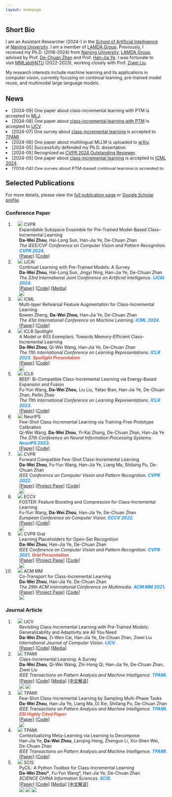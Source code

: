```yaml
---
layout: homepage
---
```


## Short Bio

I am an Assistant Researcher (2024-) in the [School of Artificial Intelligence](https://ai.nju.edu.cn/main.htm) at [Nanjing University](http://www.nju.edu.cn/). I am a member of [LAMDA Group](http://www.lamda.nju.edu.cn/CH.MainPage.ashx). 
Previously, I received my Ph.D. (2018-2024) from [Nanjing University](http://www.nju.edu.cn/), [LAMDA Group](http://www.lamda.nju.edu.cn/CH.MainPage.ashx), advised by  Prof. [De-Chuan Zhan](http://www.lamda.nju.edu.cn/zhandc/) and Prof. [Han-Jia Ye](http://www.lamda.nju.edu.cn/yehj/). 
I was fortunate to visit [MMLab@NTU](https://www.mmlab-ntu.com/) (2022-2023), working closely with Prof. [Ziwei Liu](https://liuziwei7.github.io/). 

My research interests include machine learning and its applications in computer vision, currently focusing on continual learning, pre-trained model reuse, and multimodal large language models.

<!-- <div class="highlighted-text">
  <i class="fa-regular fa-bell"></i>&nbsp;
I am looking for highly self-motivated students. Please drop me an email with your resume and transcript if you are interested in working together with me.
</div> -->

## News
<div class="container custom-scrollbar" style="height:200px;width:103%;overflow:auto;">
  <li>[2024-09] One paper about class-incremental learning with PTM is accepted to <a href="https://link.springer.com/journal/10994" target="_blank">MLJ</a>.</li>
  <li>[2024-08] One paper about <a href="http://arxiv.org/abs/2303.07338" target="_blank">class-incremental learning with PTM</a> is accepted to <a href="https://link.springer.com/journal/11263" target="_blank">IJCV</a>.</li>
  <li>[2024-07] One survey about <a href="https://arxiv.org/abs/2302.03648" target="_blank">class-incremental learning</a> is accepted to <a href="https://ieeexplore.ieee.org/xpl/RecentIssue.jsp?punumber=34" target="_blank">TPAMI</a>.</li>
  <li> [2024-06] One paper about multilingual MLLM is uploaded to <a href="https://arxiv.org/abs/2406.02539" target="_blank">arXiv</a>.</li>
  <li> [2024-05] Successfully defended my Ph.D. dissertation. </li>
  <li> [2024-05] Recognized as <a href="https://cvpr.thecvf.com/Conferences/2024/ProgramCommittee#outstanding-reviewers" target="_blank">CVPR 2024 Outstanding Reviewer</a>.</li>
  <li> [2024-05] One paper about <a href="https://openreview.net/forum?id=aksdU1KOpT" target="_blank">class-incremental learning</a> is accepted to <a href="https://icml.cc/" target="_blank">ICML 2024</a>.</li>
  <li>[2024-04] One survey about <a href="https://arxiv.org/abs/2401.16386" target="_blank">PTM-based continual learning</a> is accepted to <a href="https://ijcai24.org/" target="_blank">IJCAI 2024</a>.</li>
  <li> [2024-02] One paper about <a href="https://arxiv.org/abs/2403.12030" target="_blank">class-incremental learning</a> is accepted to <a href="http://cvpr2024.thecvf.com/" target="_blank">CVPR 2024</a>.</li>
  <li> [2023-11] Recognized as <a href="https://neurips.cc/Conferences/2023/ProgramCommittee#top-reivewers" target="_blank">NeurIPS 2023 Top Reviewer</a>.</li>
  <li>[2023-09] One paper about <a href="  https://openreview.net/forum?id=8NAxGDdf7H" target="_blank">few-shot class-incremental learning</a> is accepted to <a href="https://neurips.cc/Conferences/2023" target="_blank">NeurIPS 2023</a>.</li>
  <li>[2023-09] We have released <a href="https://github.com/sun-hailong/LAMDA-PILOT" target="_blank">PILOT toolbox</a> for class-incremental learning with pre-trained models (<a href="https://arxiv.org/abs/2309.07117" target="_blank">technical report</a>). </li>
  <li>[2023-09] One paper about <a href="http://arxiv.org/abs/2106.08112" target="_blank">contextualized meta-learning</a> is accepted to <a href="https://ieeexplore.ieee.org/xpl/RecentIssue.jsp?punumber=34" target="_blank">TPAMI</a>.</li>
  <li>[2023-08] We are hosting the <a href="#tutorials"> tutorial </a> (<a href="./file/cl_tutorial.pdf" target="_blank">slides</a>) on continual learning at <a href="https://ijcai-23.org/tutorials/" target="_blank">IJCAI 2023</a>.</li>
  <li>[2023-05] One paper about class-incremental learning with VLM is uploaded to <a href="https://arxiv.org/abs/2305.19270" target="_blank">arXiv</a>.</li>
  <li>[2023-01] Two papers about class-incremental learning are accepted to <a href="https://iclr.cc/" target="_blank">ICLR 2023</a> (one <a href="https://openreview.net/forum?id=S07feAlQHgM" target="_blank">spotlight</a>).</li>
  <li>[2022-10] Our <a href="https://github.com/G-U-N/PyCIL" target="_blank">toolbox for class-incremental learning (PyCIL)</a> is accepted to <a href="https://www.sciengine.com/SCIS/home" target="_blank">SCIS</a>.</li>
  <li>[2022-08] One paper about <a href="https://ieeexplore.ieee.org/document/9864267" target="_blank">few-shot class-incremental learning</a> is accepted to <a href="https://ieeexplore.ieee.org/xpl/RecentIssue.jsp?punumber=34" target="_blank">TPAMI</a>.</li>
  <li>[2022-07] One paper about <a href="https://arxiv.org/abs/2204.04662" target="_blank">class-incremental learning</a> is accepted to <a href="https://eccv2022.ecva.net/" target="_blank">ECCV 2022</a>.</li>
  <li> [2022-03] One paper about <a href="https://arxiv.org/abs/2203.06953" target="_blank">few-shot class-incremental learning</a> is accepted to <a href="http://cvpr2022.thecvf.com/" target="_blank">CVPR 2022</a>.</li>
  <li>[2021-08] One paper about <a href="https://ieeexplore.ieee.org/document/9533187" target="_blank">open-world learning</a> is accepted to <a href="https://ieeexplore.ieee.org/xpl/RecentIssue.jsp?punumber=5962385" target="_blank">TNNLS</a>.</li>
  <li>[2021-07] One paper about <a href="http://arxiv.org/abs/2107.12654" target="_blank">class-incremental learning</a> is accepted to <a href="https://2021.acmmm.org/" target="_blank">ACM MM 2021</a>.</li>
  <li>[2021-03] One oral paper about <a href="http://arxiv.org/abs/2103.15086" target="_blank">open-set recognition</a> is accepted to <a href="http://cvpr2021.thecvf.com/" target="_blank">CVPR 2021</a>.</li>        
</div>


## Selected Publications 



For more details, please view the <a href="./publication.html">full publication page</a> or <a href="https://scholar.google.com/citations?user=kMNaR-YAAAAJ&hl=en" target="_blank">Google Scholar profile</a>. 







### Conference Paper
<div class="publications">
<ol class="bibliography">


<li>
<div class="pub-row">
  <div class="col-sm-3 abbr" style="position: relative;padding-right: 15px;padding-left: 15px;">
    <img src="file/teaser/MoirePose.png" class="teaser img-fluid z-depth-1">
    <abbr class="badge">CVPR</abbr>
  </div>
  <div id="memo" class="col-sm-9" style="position: relative;width: 100%;padding-right: 15px;padding-left: 20px;">
  <div class="title">Expandable Subspace Ensemble for
Pre-Trained Model-Based Class-Incremental Learning</div>
  <div class="author"><strong>Da-Wei Zhou</strong>, Hai-Long Sun, Han-Jia Ye, De-Chuan Zhan</div>
  <div class="periodical"><em>The IEEE/CVF Conference on Computer Vision and Pattern Recognition. <strong><i style="color:#1e90ff">CVPR 2024</i></strong>. </em> 
  </div>
 [<a href="https://arxiv.org/abs/2403.12030" target="_blank">Paper</a>] 
[<a href="https://github.com/sun-hailong/CVPR24-Ease">Code</a>] 
<br>
  </div>
</div>
</li>

<li>
<div class="pub-row">
  <div class="col-sm-3 abbr" style="position: relative;padding-right: 15px;padding-left: 15px;">
    <img src="file/teaser/ptm-cl-survey.png" class="teaser img-fluid z-depth-1">
    <abbr class="badge">IJCAI</abbr> 
  </div>
  <div id="ptm_cl_survey" class="col-sm-9" style="position: relative;width: 100%;padding-right: 15px;padding-left: 20px;">
  <div class="title">Continual Learning with Pre-Trained Models: A Survey</div>
  <div class="author"><strong>Da-Wei Zhou</strong>, Hai-Long Sun, Jingyi Ning, Han-Jia Ye, De-Chuan Zhan</div>
  <div class="periodical"><em> The 33rd International Joint
Conference on Artificial Intelligence. <strong><i style="color:#1e90ff">IJCAI 2024</i></strong>. </em> 
  </div>
[<a href="https://arxiv.org/abs/2401.16386" target="_blank">Paper</a>]
[<a href="https://github.com/sun-hailong/LAMDA-PILOT">Code</a>]
[<a href="https://mp.weixin.qq.com/s/dWumvQxhlItc_Lo2uv4SEg">Media</a>]
 <!-- [<a href="https://zhuanlan.zhihu.com/p/681100367">中文解读</a>] -->
  <br>
 <img src="https://img.shields.io/github/stars/sun-hailong/LAMDA-PILOT?style=flat&label=Stars&logo=github&labelColor=f6f6f6&color=9cf&logoColor=020d12"/>
  </div>
</div>
</li>

<li>
<div class="pub-row">
  <div class="col-sm-3 abbr" style="position: relative;padding-right: 15px;padding-left: 15px;">
    <img src="file/teaser/MRFA.png" class="teaser img-fluid z-depth-1">
    <abbr class="badge">ICML</abbr> 
  </div>
  <div id="proof" class="col-sm-9" style="position: relative;width: 100%;padding-right: 15px;padding-left: 20px;">
  <div class="title">Multi-layer Rehearsal Feature Augmentation for Class-Incremental Learning</div>
  <div class="author">Bowen Zheng, <strong>Da-Wei Zhou</strong><sup><i class="fa-regular fa-envelope fa-xs"></i></sup>,  Han-Jia Ye, De-Chuan Zhan</div>
   <div class="periodical"><em>The 41st International Conference on Machine Learning. <strong><i style="color:#1e90ff">ICML 2024</i></strong>. </em> 
  </div>
[<a href="https://openreview.net/forum?id=aksdU1KOpT" target="_blank">Paper</a>]
[<a href="https://github.com/bwnzheng/MRFA_ICML2024">Code</a>]
  </div>
</div>
</li>

<li>
<div class="pub-row">
  <div class="col-sm-3 abbr" style="position: relative;padding-right: 15px;padding-left: 15px;">
    <img src="file/teaser/memo.png" class="teaser img-fluid z-depth-1">
    <abbr class="badge">ICLR Spotlight</abbr>
  </div>
  <div id="memo" class="col-sm-9" style="position: relative;width: 100%;padding-right: 15px;padding-left: 20px;">
  <div class="title">A Model or 603 Exemplars: Towards
Memory-Efficient Class-Incremental Learning</div>
  <div class="author"><strong>Da-Wei Zhou</strong>, Qi-Wei Wang, Han-Jia Ye, De-Chuan Zhan</div>
  <div class="periodical"><em>The 11th International Conference on Learning Representations. <strong><i style="color:#1e90ff">ICLR 2023</i></strong>. </em> <strong><i style="color:#e74d3c">Spotlight Presentation</i></strong>
  </div>
[<a href="https://openreview.net/forum?id=S07feAlQHgM" target="_blank">Paper</a>] 
[<a href="https://github.com/wangkiw/ICLR23-MEMO">Code</a>]
<!-- [<a href="https://iclr.cc/virtual/2023/poster/11837">Video</a>] -->
<br>
 <img src="https://img.shields.io/badge/dynamic/json?labelColor=f6f6f6&color=9cf&style=flat&label=Citations&logo=Google%20Scholar&url=https%3A%2F%2Fcdn.jsdelivr.net%2Fgh%2Fzhoudw7%2Fzhoudw7.github.io@google-scholar-stats%2Fgs_data.json&query=$[%27publications%27][%27kMNaR-YAAAAJ:QIV2ME_5wuYC%27][%27num_citations%27]">
  </div>
</div>
</li>



<li>
<div class="pub-row">
  <div class="col-sm-3 abbr" style="position: relative;padding-right: 15px;padding-left: 15px;">
    <img src="file/teaser/3ef.png" class="teaser img-fluid z-depth-1">
    <abbr class="badge">ICLR</abbr>
  </div>
  <div id="beef" class="col-sm-9" style="position: relative;width: 100%;padding-right: 15px;padding-left: 20px;">
  <div class="title">BEEF: Bi-Compatible Class-Incremental Learning via Energy-Based Expansion and Fusion </div>
  <div class="author">Fu-Yun Wang, <strong>Da-Wei Zhou</strong>, Liu Liu, Yatao Bian, Han-Jia Ye, De-Chuan Zhan, Peilin Zhao</div>
  <div class="periodical"><em>The 11th International Conference on Learning Representations. <strong><i style="color:#1e90ff">ICLR 2023</i></strong>. </em> 
  </div>
[<a href="https://openreview.net/forum?id=iP77_axu0h3" target="_blank">Paper</a>] 
[<a href="https://github.com/G-U-N/ICLR23-BEEF">Code</a>]
  </div>
</div>
</li>

<li>
<div class="pub-row">
  <div class="col-sm-3 abbr" style="position: relative;padding-right: 15px;padding-left: 15px;">
    <img src="file/teaser/teen.png" class="teaser img-fluid z-depth-1">
    <abbr class="badge">NeurIPS</abbr>
  </div>
  <div id="teen" class="col-sm-9" style="position: relative;width: 100%;padding-right: 15px;padding-left: 20px;">
  <div class="title">Few-Shot Class-Incremental Learning via Training-Free Prototype Calibration</div>
  <div class="author">Qi-Wei Wang, <strong>Da-Wei Zhou</strong>, Yi-Kai Zhang,  De-Chuan Zhan, Han-Jia Ye</div>
  <div class="periodical"><em>The 37th Conference on Neural Information Processing Systems. <strong><i style="color:#1e90ff">NeurIPS 2023</i></strong>. </em> 
  </div>
[<a href="https://openreview.net/forum?id=8NAxGDdf7H" target="_blank">Paper</a>] 
[<a href="https://github.com/wangkiw/TEEN">Code</a>]
<br>
  </div>
</div>
</li>



<li>
<div class="pub-row">
  <div class="col-sm-3 abbr" style="position: relative;padding-right: 15px;padding-left: 15px;">
    <img src="file/teaser/fact.jpg" class="teaser img-fluid z-depth-1">
    <abbr class="badge">CVPR</abbr>
  </div>
  <div id="fact" class="col-sm-9" style="position: relative;width: 100%;padding-right: 15px;padding-left: 20px;">
  <div class="title">Forward Compatible Few-Shot Class-Incremental Learning</div>
  <div class="author"><strong>Da-Wei Zhou</strong>, Fu-Yun Wang, Han-Jia Ye, Liang Ma, Shiliang Pu, De-Chuan Zhan</div>
  <div class="periodical"><em>IEEE Conference on Computer Vision and Pattern Recognition. <strong><i style="color:#1e90ff">CVPR 2022</i></strong>.</em>
  </div>
[<a href="https://arxiv.org/abs/2203.06953" target="_blank">Paper</a>]
[<a href="./file/CVPR22/CVPR22_project.html" target="_blank">Project Page</a>]
[<a href="https://github.com/zhoudw-zdw/CVPR22-Fact" target="_blank">Code</a>]
<br>
<!--  <img src="https://img.shields.io/github/stars/zhoudw-zdw/CVPR22-Fact?style=flat&label=Stars&logo=github&labelColor=f6f6f6&color=9cf&logoColor=020d12"/> -->
 <!-- <img src="https://img.shields.io/badge/dynamic/json?style=plastic&labelColor=f6f6f6&color=9cf&style=flat&label=Citations&logo=Google%20Scholar&query=publications%5B2%5D.citations&url=https%3A%2F%2Fcse.bth.se%2F~fer%2Fgooglescholar-api%2Fgooglescholar.php%3Fuser%3DkMNaR-YAAAAJ"> -->
 <img src="https://img.shields.io/badge/dynamic/json?labelColor=f6f6f6&color=9cf&style=flat&label=Citations&logo=Google%20Scholar&url=https%3A%2F%2Fcdn.jsdelivr.net%2Fgh%2Fzhoudw7%2Fzhoudw7.github.io@google-scholar-stats%2Fgs_data.json&query=$[%27publications%27][%27kMNaR-YAAAAJ:hqOjcs7Dif8C%27][%27num_citations%27]">
  </div>
</div>
</li>


<li>
<div class="pub-row">
  <div class="col-sm-3 abbr" style="position: relative;padding-right: 15px;padding-left: 15px;">
    <img src="file/teaser/foster.jpg" class="teaser img-fluid z-depth-1">
    <abbr class="badge">ECCV</abbr>
  </div>
  <div id="foster" class="col-sm-9" style="position: relative;width: 100%;padding-right: 15px;padding-left: 20px;">
  <div class="title">FOSTER: Feature Boosting and Compression for Class-Incremental Learning</div>
  <div class="author">Fu-Yun Wang, <strong>Da-Wei Zhou</strong>, Han-Jia Ye, De-Chuan Zhan</div>
  <div class="periodical"><em>European Conference on Computer Vision. <strong><i style="color:#1e90ff">ECCV 2022</i></strong>.</em>
  </div>
[<a href="https://arxiv.org/abs/2204.04662" target="_blank">Paper</a>]
 [<a href="https://github.com/G-U-N/ECCV22-FOSTER">Code</a>]
 <br>
  <!-- <img src="https://img.shields.io/badge/dynamic/json?style=plastic&labelColor=f6f6f6&color=9cf&style=flat&label=Citations&logo=Google%20Scholar&query=publications%5B1%5D.citations&url=https%3A%2F%2Fcse.bth.se%2F~fer%2Fgooglescholar-api%2Fgooglescholar.php%3Fuser%3DkMNaR-YAAAAJ"> -->
  <img src="https://img.shields.io/badge/dynamic/json?labelColor=f6f6f6&color=9cf&style=flat&label=Citations&logo=Google%20Scholar&url=https%3A%2F%2Fcdn.jsdelivr.net%2Fgh%2Fzhoudw7%2Fzhoudw7.github.io@google-scholar-stats%2Fgs_data.json&query=$[%27publications%27][%27kMNaR-YAAAAJ:8k81kl-MbHgC%27][%27num_citations%27]">
  </div>
</div>
</li>

<li>
<div class="pub-row">
  <div class="col-sm-3 abbr" style="position: relative;padding-right: 15px;padding-left: 15px;">
    <img src="file/teaser/proser.png" class="teaser img-fluid z-depth-1">
    <abbr class="badge">CVPR Oral</abbr>
  </div>
  <div id="proser" class="col-sm-9" style="position: relative;width: 100%;padding-right: 15px;padding-left: 20px;">
  <div class="title">Learning Placeholders for Open-Set Recognition</div>
  <div class="author"><strong>Da-Wei Zhou</strong>, Han-Jia Ye, De-Chuan Zhan</div>
  <div class="periodical"><em>IEEE Conference on Computer Vision and Pattern Recognition. <strong><i style="color:#1e90ff">CVPR 2021</i></strong>. </em> <strong><i style="color:#e74d3c">Oral Presentation</i></strong>
  </div>
[<a href="https://arxiv.org/abs/2103.15086" target="_blank">Paper</a>]
[<a href="./file/CVPR21/CVPR21_project.html" target="_blank">Project Page</a>]
[<a href="https://github.com/zhoudw-zdw/CVPR21-Proser" target="_blank">Code</a>]
<br>

 <img src="https://img.shields.io/badge/dynamic/json?labelColor=f6f6f6&color=9cf&style=flat&label=Citations&logo=Google%20Scholar&url=https%3A%2F%2Fcdn.jsdelivr.net%2Fgh%2Fzhoudw7%2Fzhoudw7.github.io@google-scholar-stats%2Fgs_data.json&query=$[%27publications%27][%27kMNaR-YAAAAJ:Tyk-4Ss8FVUC%27][%27num_citations%27]">
  </div>
</div>
</li>

<li>
<div class="pub-row">
  <div class="col-sm-3 abbr" style="position: relative;padding-right: 15px;padding-left: 15px;">
    <img src="file/teaser/coil.png" class="teaser img-fluid z-depth-1">
    <abbr class="badge">ACM MM</abbr>
  </div>
  <div id="coil" class="col-sm-9" style="position: relative;width: 100%;padding-right: 15px;padding-left: 20px;">
  <div class="title">Co-Transport for Class-Incremental Learning</div>
  <div class="author"><strong>Da-Wei Zhou</strong>, Han-Jia Ye, De-Chuan Zhan</div>
  <div class="periodical"><em>The 29th ACM International Conference on Multimedia.  <strong><i style="color:#1e90ff">ACM MM 2021</i></strong>.</em>
  </div>
  [<a href="http://arxiv.org/abs/2107.12654" target="_blank">Paper</a>]
  [<a href="file/MM21/MM21_project.html" target="_blank">Project Page</a>]
  [<a href="https://github.com/zhoudw-zdw/MM21-Coil" target="_blank">Code</a>]
  <br>
   <img src="https://img.shields.io/badge/dynamic/json?labelColor=f6f6f6&color=9cf&style=flat&label=Citations&logo=Google%20Scholar&url=https%3A%2F%2Fcdn.jsdelivr.net%2Fgh%2Fzhoudw7%2Fzhoudw7.github.io@google-scholar-stats%2Fgs_data.json&query=$[%27publications%27][%27kMNaR-YAAAAJ:WF5omc3nYNoC%27][%27num_citations%27]">
  </div>
</div>
</li>




</ol>
</div>


### Journal Article
<div class="publications">
<ol class="bibliography">

<li>
<div class="pub-row">
  <div class="col-sm-3 abbr" style="position: relative;padding-right: 15px;padding-left: 15px;">
    <img src="file/teaser/adam.png" class="teaser img-fluid z-depth-1">
    <abbr class="badge">IJCV</abbr> 
  </div>
  <div id="adam" class="col-sm-9" style="position: relative;width: 100%;padding-right: 15px;padding-left: 20px;">
  <div class="title">Revisiting Class-Incremental Learning with Pre-Trained Models: Generalizability and Adaptivity are All You Need</div>
  <div class="author"><strong>Da-Wei Zhou</strong>, Zi-Wen Cai, Han-Jia Ye, De-Chuan Zhan, Ziwei Liu</div>
  <div class="periodical"><em>International Journal of Computer Vision. <strong><i style="color:#1e90ff">IJCV</i></strong>.</em>
  </div>
[<a href="http://arxiv.org/abs/2303.07338" target="_blank">Paper</a>]
[<a href="https://github.com/zhoudw-zdw/RevisitingCIL">Code</a>]
[<a href="https://mp.weixin.qq.com/s/CACAaD2F1NvH4MJ1eCvpNA">Media</a>]
<br>
  </div>
</div>
</li>

<li>
<div class="pub-row">
  <div class="col-sm-3 abbr" style="position: relative;padding-right: 15px;padding-left: 15px;">
    <img src="file/teaser/cil_survey.png" class="teaser img-fluid z-depth-1">
    <abbr class="badge">TPAMI</abbr> 
  </div>
  <div id="cil_survey" class="col-sm-9" style="position: relative;width: 100%;padding-right: 15px;padding-left: 20px;">
  <div class="title">Class-Incremental Learning: A Survey</div>
  <div class="author"><strong>Da-Wei Zhou</strong>, Qi-Wei Wang, Zhi-Hong Qi, Han-Jia Ye, De-Chuan Zhan, Ziwei Liu</div>
    <div class="periodical"><em>IEEE Transactions on Pattern Analysis and Machine Intelligence. <strong><i style="color:#1e90ff">TPAMI</i></strong>.</em>  
  </div>
[<a href="https://arxiv.org/abs/2302.03648" target="_blank">Paper</a>]
[<a href="https://github.com/zhoudw-zdw/CIL_Survey">Code</a>]
[<a href="https://mp.weixin.qq.com/s/n3MwLm8MpuXeE4o-D7H0jw">Media</a>]
 [<a href="https://zhuanlan.zhihu.com/p/605208282">中文解读</a>]
  <br>
 <img src="https://img.shields.io/badge/dynamic/json?labelColor=f6f6f6&color=9cf&style=flat&label=Citations&logo=Google%20Scholar&url=https%3A%2F%2Fcdn.jsdelivr.net%2Fgh%2Fzhoudw7%2Fzhoudw7.github.io@google-scholar-stats%2Fgs_data.json&query=$[%27publications%27][%27kMNaR-YAAAAJ:TQgYirikUcIC%27][%27num_citations%27]">
 <img src="https://img.shields.io/github/stars/zhoudw-zdw/CIL_survey?style=flat&label=Stars&logo=github&labelColor=f6f6f6&color=9cf&logoColor=020d12"/>
  </div>
</div>
</li>

<li>
<div class="pub-row">
  <div class="col-sm-3 abbr" style="position: relative;padding-right: 15px;padding-left: 15px;">
    <img src="file/teaser/limit.png" class="teaser img-fluid z-depth-1">
    <abbr class="badge">TPAMI</abbr>
  </div>
  <div id="limit" class="col-sm-9" style="position: relative;width: 100%;padding-right: 15px;padding-left: 20px;">
  <div class="title">Few-Shot Class-Incremental Learning by
Sampling Multi-Phase Tasks</div>
  <div class="author"><strong>Da-Wei Zhou</strong>, Han-Jia Ye, Liang Ma, Di Xie, Shiliang Pu, De-Chuan Zhan</div>
  <div class="periodical"><em>IEEE Transactions on Pattern Analysis and Machine Intelligence. <strong><i style="color:#1e90ff">TPAMI</i></strong>.</em> <strong><i style="color:#e74d3c">ESI Highly Cited Paper</i></strong>
  </div>
 [<a href="https://arxiv.org/abs/2203.17030" target="_blank">Paper</a>]
[<a href="https://github.com/zhoudw-zdw/Limit" target="_blank">Code</a>]
<br>
 <img src="https://img.shields.io/badge/dynamic/json?labelColor=f6f6f6&color=9cf&style=flat&label=Citations&logo=Google%20Scholar&url=https%3A%2F%2Fcdn.jsdelivr.net%2Fgh%2Fzhoudw7%2Fzhoudw7.github.io@google-scholar-stats%2Fgs_data.json&query=$[%27publications%27][%27kMNaR-YAAAAJ:0EnyYjriUFMC%27][%27num_citations%27]">
  </div>
</div>
</li>

<li>
<div class="pub-row">
  <div class="col-sm-3 abbr" style="position: relative;padding-right: 15px;padding-left: 15px;">
    <img src="file/teaser/leadnet.jpg" class="teaser img-fluid z-depth-1">
    <abbr class="badge">TPAMI</abbr> 
  </div>
  <div id="leadnet" class="col-sm-9" style="position: relative;width: 100%;padding-right: 15px;padding-left: 20px;">
  <div class="title">Contextualizing Meta-Learning via Learning to Decompose</div>
  <div class="author">Han-Jia Ye, <strong>Da-Wei Zhou</strong>, Lanqing Hong, Zhenguo Li, Xiu-Shen Wei, De-Chuan Zhan</div>
  <div class="periodical"><em>IEEE Transactions on Pattern Analysis and Machine Intelligence. <strong><i style="color:#1e90ff">TPAMI</i></strong>.</em>  
  </div>
 [<a href="https://arxiv.org/abs/2106.08112" target="_blank">Paper</a>]
 [<a href="https://github.com/zhoudw-zdw/LeadNet" target="_blank">Code</a>]
  </div>
</div>
</li>


<li>
<div class="pub-row">
  <div class="col-sm-3 abbr" style="position: relative;padding-right: 15px;padding-left: 15px;">
    <img src="file/teaser/pycil.png" class="teaser img-fluid z-depth-1">
    <abbr class="badge">SCIS</abbr>
  </div>
  <div id="pycil" class="col-sm-9" style="position: relative;width: 100%;padding-right: 15px;padding-left: 20px;">
  <div class="title">PyCIL: A Python Toolbox for Class-Incremental Learning</div>
  <div class="author"><strong>Da-Wei Zhou*</strong>, Fu-Yun Wang*, Han-Jia Ye, De-Chuan Zhan </div>
  <div class="periodical"><em>SCIENCE CHINA Information Sciences. <strong><i style="color:#1e90ff">SCIS</i></strong>.</em>
  </div>
 [<a href="https://arxiv.org/abs/2112.12533" target="_blank">Paper</a>]
 [<a href="https://github.com/G-U-N/PyCIL">Code</a>] 
 [<a href="https://mp.weixin.qq.com/s/A472p7XGZMhAMAR2wyHZJw">Media</a>] 
 [<a href="https://mp.weixin.qq.com/s/h1qu2LpdvjeHAPLOnG478A">中文解读</a>]
 <br>
<img src="https://img.shields.io/badge/dynamic/json?labelColor=f6f6f6&color=9cf&style=flat&label=Citations&logo=Google%20Scholar&url=https%3A%2F%2Fcdn.jsdelivr.net%2Fgh%2Fzhoudw7%2Fzhoudw7.github.io@google-scholar-stats%2Fgs_data.json&query=$[%27publications%27][%27kMNaR-YAAAAJ:qxL8FJ1GzNcC%27][%27num_citations%27]">
<img src="https://img.shields.io/github/stars/G-U-N/PyCIL?style=flat&label=Stars&logo=github&labelColor=f6f6f6&color=9cf&logoColor=020d12"/>
<img src="https://img.shields.io/github/forks/G-U-N/PyCIL?style=flat&label=Forks&logo=github&labelColor=f6f6f6&color=9cf&logoColor=020d12"/>
  </div>
</div>
</li>


</ol>
</div>


<!-- ## Contact

- **Office**: Room A202, Yifu Building, Nanjing University Xianlin Campus. 
- **Email**: zhoudw (at) lamda.nju.edu.cn **OR** zhoudw  (at) nju.edu.cn -->
